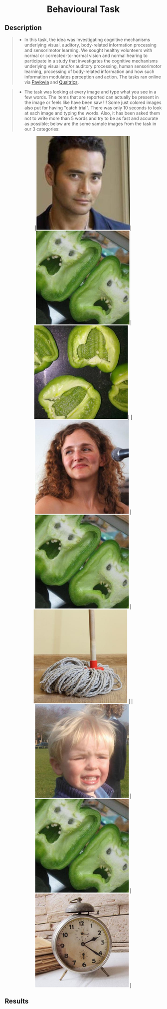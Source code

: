 <h1 align="center">Behavioural Task</h1>
<h2 align="left">Description</h2>

> - In this task, the idea was Investigating cognitive mechanisms underlying visual, auditory, body-related information processing and sensorimotor learning. We sought healthy volunteers with normal or corrected-to-normal vision and normal hearing to participate in a study that investigates the cognitive mechanisms underlying visual and/or auditory processing, human sensorimotor learning, processing of body-related information and how such information modulates perception and action. The tasks ran online via [<ins>Pavlovia</ins>](https://pavlovia.org/) and [<ins>Qualtrics</ins>](https://www.qualtrics.com). 

> - The task was looking at every image and type what you see in a few words. The items that are reported can actually be present in the image or feels like have been saw !!! Some just colored images also put for having "catch trial". There was only 10 seconds to look at each image and typing the words. Also, it has been asked them not to write more than 5 words and try to be as fast and accurate as possible; below are the some sample images from the task in our 3 categories:

<p align="center">
|<img src="Behavioural%20Task/Sample%20Images/ImageFaces004.jpg" width="300" />| <img src="Behavioural%20Task/Sample%20Images/ImageOrig066.jpg" width="300" />| <img src="Behavioural%20Task/Sample%20Images/ImageMtchd066.jpg" width="300" />|
| <img src="Behavioural%20Task/Sample%20Images/ImageFaces038.jpg" width="300" /> 	  | <img src="Behavioural%20Task/Sample%20Images/ImageOrig066.jpg" width="300" />   	| <img src="Behavioural%20Task/Sample%20Images/ImageMtchd067.jpg" width="300" />  	  |
| <img src="Behavioural%20Task/Sample%20Images/ImageFaces072.jpg" width="300" />    | <img src="Behavioural%20Task/Sample%20Images/ImageOrig066.jpg" width="300" />    | <img src="Behavioural%20Task/Sample%20Images/ImageMtchd072.jpg" width="300" />    |
</p>

<h2 align="left">Results</h2>
